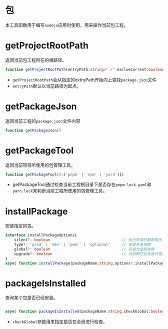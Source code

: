 # 包

本工具函数用于编写`nodejs`应用时使用，用来操作当前包工程。

# getProjectRootPath

返回当前包工程所在的根路径。

```typescript
function getProjectRootPath(entryPath:string="./",exclueCurrent:boolean=false):string | null
```

- `getProjectRootPath`会从指定的extryPath开始向上查找`package.json`文件
- `entryPath`默认以当前路径为起点。

# getPackageJson

返回当前工程的`package.json`文件内容

```typescript
function getPackageJson()
```

# getPackageTool

返回当前项目所使用的包管理工具。

```typescript
function getPackageTool():('pnpm' | 'npm' | 'yarn')[]
```

- getPackageTool通过检查当前工程根目录下是否存在`pnpm-lock.yaml`和`yarn.lock`来判断当前工程所使用的包管理工具。

# installPackage

安装指定的包。

```typescript
interface installPackageOptions{
    silent?: boolean                                // 执行安装时静默输出
    type?: 'prod' | 'dev' | 'peer' | 'optional'     // 安装开发依赖
    global?: boolean                                // 安装为全局依赖
    upgrade?: boolean                               // 当依赖已经安装时是否进行升级 
}
async function installPackage(packageName:string,options?:installPackageOptions)

```

# packageIsInstalled

查询某个包是否已经安装。

```typescript

async function packageIsInstalled(packageName:string,checkGlobal:boolean=false):Promise<boolean>

```
- `checkGlobal`参数用来指定是否在全局进行检查。


